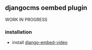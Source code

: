 ## djangocms oembed plugin

WORK IN PROGRESS

### installation

* install [django-embed-video](https://github.com/yetty/django-embed-video)
